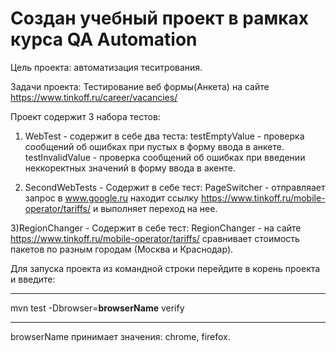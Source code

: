 # Создан учебный проект в рамках курса QA Automation

 Цель проекта: автоматизация теситрования.

 Задачи проекта: Тестирование веб формы(Анкета) на сайте https://www.tinkoff.ru/career/vacancies/

 Проект содержит 3 набора тестов:
 1) WebTest - содержит в себе два теста:
 testEmptyValue - проверка сообщений об ошибках при пустых в форму ввода в анкете.
 testInvalidValue - проверка сообщений об ошибках при введении неккоректных значений в форму ввода в акенте.

 2) SecondWebTests - Содержит в себе тест:
 PageSwitcher - отправляает запрос в www.google.ru находит ссылку https://www.tinkoff.ru/mobile-operator/tariffs/
 и выполняет переход на нее.

 3)RegionChanger - Содержит в себе тест:
 RegionChanger - на сайте  https://www.tinkoff.ru/mobile-operator/tariffs/ сравнивает стоимость пакетов по разным
 городам (Москва и Краснодар).

  Для запуска проекта из командной строки перейдите в корень проекта и введите:

  ---

  mvn test -Dbrowser=**browserName** verify

  ---

  browserName принимает значения: chrome, firefox.
  